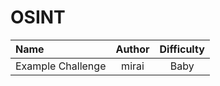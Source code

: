 # OSINT

| Name              | Author | Difficulty |
| :---------------- | :----: | :--------: |
| Example Challenge | mirai  |    Baby    |